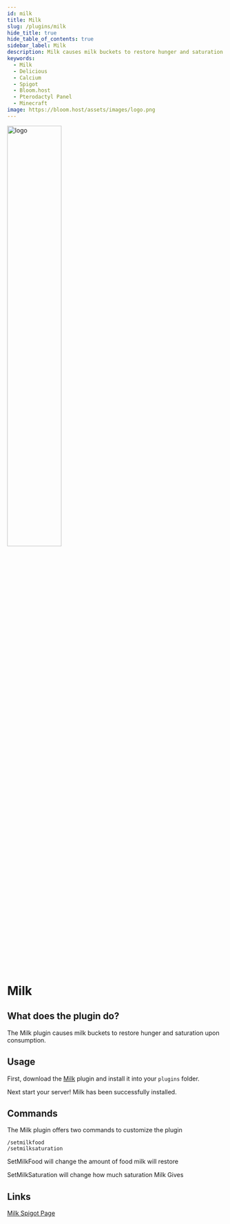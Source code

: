 ```yaml
---
id: milk
title: Milk
slug: /plugins/milk
hide_title: true
hide_table_of_contents: true
sidebar_label: Milk
description: Milk causes milk buckets to restore hunger and saturation upon consumption
keywords:
  - Milk
  - Delicious
  - Calcium
  - Spigot
  - Bloom.host
  - Pterodactyl Panel
  - Minecraft
image: https://bloom.host/assets/images/logo.png
---
```


<div class="text--center">
<img src="https://bloom.host/logo-white.svg" alt="logo" height="50%" width="50%"/>
<h1>Milk</h1>
</div>

## What does the plugin do?

The Milk plugin causes milk buckets to restore hunger and saturation upon consumption.

## Usage
First, download the [Milk](https://www.spigotmc.org/resources/milk.84531/) plugin and install it into your `plugins` folder.   

Next start your server! Milk has been successfully installed.

## Commands
The Milk plugin offers two commands to customize the plugin
```
/setmilkfood
/setmilksaturation
```
SetMilkFood will change the amount of food milk will restore

SetMilkSaturation will change how much saturation Milk Gives


## Links

[Milk Spigot Page](https://www.spigotmc.org/resources/milk.84531/)



